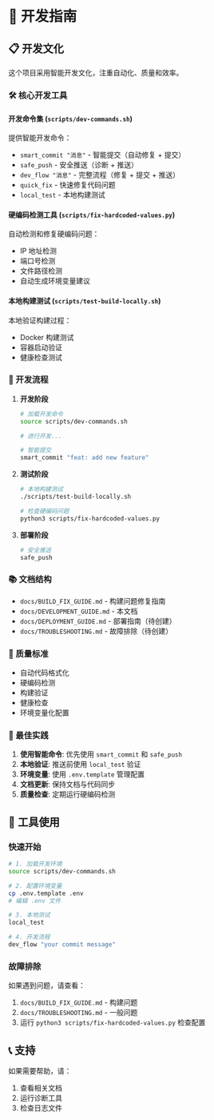 # 🚀 开发指南

## 📋 开发文化

这个项目采用智能开发文化，注重自动化、质量和效率。

### 🛠️ 核心开发工具

#### 开发命令集 (`scripts/dev-commands.sh`)
提供智能开发命令：
- `smart_commit "消息"` - 智能提交（自动修复 + 提交）
- `safe_push` - 安全推送（诊断 + 推送）
- `dev_flow "消息"` - 完整流程（修复 + 提交 + 推送）
- `quick_fix` - 快速修复代码问题
- `local_test` - 本地构建测试

#### 硬编码检测工具 (`scripts/fix-hardcoded-values.py`)
自动检测和修复硬编码问题：
- IP 地址检测
- 端口号检测
- 文件路径检测
- 自动生成环境变量建议

#### 本地构建测试 (`scripts/test-build-locally.sh`)
本地验证构建过程：
- Docker 构建测试
- 容器启动验证
- 健康检查测试

### 🔄 开发流程

1. **开发阶段**
   ```bash
   # 加载开发命令
   source scripts/dev-commands.sh
   
   # 进行开发...
   
   # 智能提交
   smart_commit "feat: add new feature"
   ```

2. **测试阶段**
   ```bash
   # 本地构建测试
   ./scripts/test-build-locally.sh
   
   # 检查硬编码问题
   python3 scripts/fix-hardcoded-values.py
   ```

3. **部署阶段**
   ```bash
   # 安全推送
   safe_push
   ```

### 📚 文档结构

- `docs/BUILD_FIX_GUIDE.md` - 构建问题修复指南
- `docs/DEVELOPMENT_GUIDE.md` - 本文档
- `docs/DEPLOYMENT_GUIDE.md` - 部署指南（待创建）
- `docs/TROUBLESHOOTING.md` - 故障排除（待创建）

### 🎯 质量标准

- 自动代码格式化
- 硬编码检测
- 构建验证
- 健康检查
- 环境变量化配置

### 🚀 最佳实践

1. **使用智能命令**: 优先使用 `smart_commit` 和 `safe_push`
2. **本地验证**: 推送前使用 `local_test` 验证
3. **环境变量**: 使用 `.env.template` 管理配置
4. **文档更新**: 保持文档与代码同步
5. **质量检查**: 定期运行硬编码检测

## 🔧 工具使用

### 快速开始
```bash
# 1. 加载开发环境
source scripts/dev-commands.sh

# 2. 配置环境变量
cp .env.template .env
# 编辑 .env 文件

# 3. 本地测试
local_test

# 4. 开发流程
dev_flow "your commit message"
```

### 故障排除
如果遇到问题，请查看：
1. `docs/BUILD_FIX_GUIDE.md` - 构建问题
2. `docs/TROUBLESHOOTING.md` - 一般问题
3. 运行 `python3 scripts/fix-hardcoded-values.py` 检查配置

## 📞 支持

如果需要帮助，请：
1. 查看相关文档
2. 运行诊断工具
3. 检查日志文件
